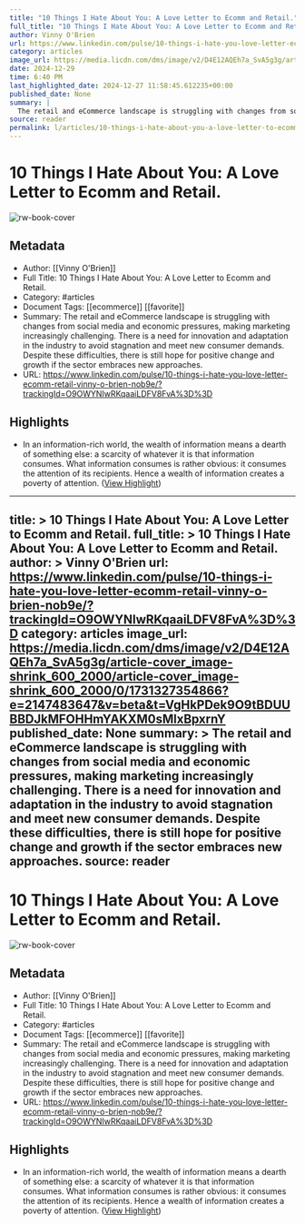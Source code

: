 ```yaml
---
title: "10 Things I Hate About You: A Love Letter to Ecomm and Retail."
full_title: "10 Things I Hate About You: A Love Letter to Ecomm and Retail."
author: Vinny O'Brien
url: https://www.linkedin.com/pulse/10-things-i-hate-you-love-letter-ecomm-retail-vinny-o-brien-nob9e/?trackingId=O9OWYNIwRKqaaiLDFV8FvA%3D%3D
category: articles
image_url: https://media.licdn.com/dms/image/v2/D4E12AQEh7a_SvA5g3g/article-cover_image-shrink_600_2000/article-cover_image-shrink_600_2000/0/1731327354866?e=2147483647&v=beta&t=VgHkPDek9O9tBDUUBBDJkMFOHHmYAKXM0sMlxBpxrnY
date: 2024-12-29
time: 6:40 PM
last_highlighted_date: 2024-12-27 11:58:45.612235+00:00
published_date: None
summary: |
  The retail and eCommerce landscape is struggling with changes from social media and economic pressures, making marketing increasingly challenging. There is a need for innovation and adaptation in the industry to avoid stagnation and meet new consumer demands. Despite these difficulties, there is still hope for positive change and growth if the sector embraces new approaches.
source: reader
permalink: l/articles/10-things-i-hate-about-you-a-love-letter-to-ecomm-and-retail
---
```

# 10 Things I Hate About You: A Love Letter to Ecomm and Retail.

![rw-book-cover](https://media.licdn.com/dms/image/v2/D4E12AQEh7a_SvA5g3g/article-cover_image-shrink_600_2000/article-cover_image-shrink_600_2000/0/1731327354866?e=2147483647&v=beta&t=VgHkPDek9O9tBDUUBBDJkMFOHHmYAKXM0sMlxBpxrnY)

## Metadata
- Author: [[Vinny O'Brien]]
- Full Title: 10 Things I Hate About You: A Love Letter to Ecomm and Retail.
- Category: #articles
- Document Tags: [[ecommerce]] [[favorite]] 
- Summary: The retail and eCommerce landscape is struggling with changes from social media and economic pressures, making marketing increasingly challenging. There is a need for innovation and adaptation in the industry to avoid stagnation and meet new consumer demands. Despite these difficulties, there is still hope for positive change and growth if the sector embraces new approaches.
- URL: https://www.linkedin.com/pulse/10-things-i-hate-you-love-letter-ecomm-retail-vinny-o-brien-nob9e/?trackingId=O9OWYNIwRKqaaiLDFV8FvA%3D%3D

## Highlights
- In an information-rich world, the wealth of information means a dearth of something else: a scarcity of whatever it is that information consumes. What information consumes is rather obvious: it consumes the attention of its recipients. Hence a wealth of information creates a poverty of attention. ([View Highlight](https://read.readwise.io/read/01jg3zqec1jqtch9nwczgj1y46))


---
title: >
  10 Things I Hate About You: A Love Letter to Ecomm and Retail.
full_title: >
  10 Things I Hate About You: A Love Letter to Ecomm and Retail.
author: >
  Vinny O'Brien
url: https://www.linkedin.com/pulse/10-things-i-hate-you-love-letter-ecomm-retail-vinny-o-brien-nob9e/?trackingId=O9OWYNIwRKqaaiLDFV8FvA%3D%3D
category: articles
image_url: https://media.licdn.com/dms/image/v2/D4E12AQEh7a_SvA5g3g/article-cover_image-shrink_600_2000/article-cover_image-shrink_600_2000/0/1731327354866?e=2147483647&v=beta&t=VgHkPDek9O9tBDUUBBDJkMFOHHmYAKXM0sMlxBpxrnY
published_date: None
summary: >
  The retail and eCommerce landscape is struggling with changes from social media and economic pressures, making marketing increasingly challenging. There is a need for innovation and adaptation in the industry to avoid stagnation and meet new consumer demands. Despite these difficulties, there is still hope for positive change and growth if the sector embraces new approaches.
source: reader
---
# 10 Things I Hate About You: A Love Letter to Ecomm and Retail.

![rw-book-cover](https://media.licdn.com/dms/image/v2/D4E12AQEh7a_SvA5g3g/article-cover_image-shrink_600_2000/article-cover_image-shrink_600_2000/0/1731327354866?e=2147483647&v=beta&t=VgHkPDek9O9tBDUUBBDJkMFOHHmYAKXM0sMlxBpxrnY)

## Metadata
- Author: [[Vinny O'Brien]]
- Full Title: 10 Things I Hate About You: A Love Letter to Ecomm and Retail.
- Category: #articles
- Document Tags: [[ecommerce]] [[favorite]] 
- Summary: The retail and eCommerce landscape is struggling with changes from social media and economic pressures, making marketing increasingly challenging. There is a need for innovation and adaptation in the industry to avoid stagnation and meet new consumer demands. Despite these difficulties, there is still hope for positive change and growth if the sector embraces new approaches.
- URL: https://www.linkedin.com/pulse/10-things-i-hate-you-love-letter-ecomm-retail-vinny-o-brien-nob9e/?trackingId=O9OWYNIwRKqaaiLDFV8FvA%3D%3D

## Highlights
- In an information-rich world, the wealth of information means a dearth of something else: a scarcity of whatever it is that information consumes. What information consumes is rather obvious: it consumes the attention of its recipients. Hence a wealth of information creates a poverty of attention. ([View Highlight](https://read.readwise.io/read/01jg3zqec1jqtch9nwczgj1y46))


